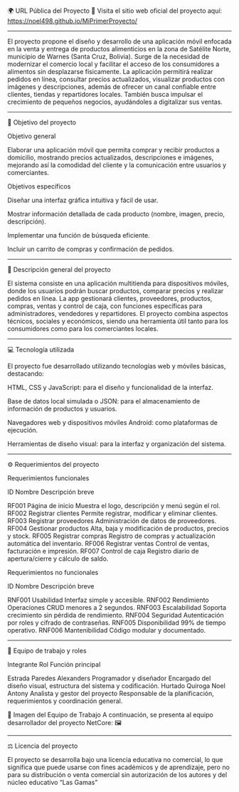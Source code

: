 🌍 URL Pública del Proyecto
📢 Visita el sitio web oficial del proyecto aquí:
https://noel498.github.io/MiPrimerProyecto/

---

El proyecto propone el diseño y desarrollo de una aplicación móvil enfocada en la venta y entrega de productos alimenticios en la zona de Satélite Norte, municipio de Warnes (Santa Cruz, Bolivia). Surge de la necesidad de modernizar el comercio local y facilitar el acceso de los consumidores a alimentos sin desplazarse físicamente.
La aplicación permitirá realizar pedidos en línea, consultar precios actualizados, visualizar productos con imágenes y descripciones, además de ofrecer un canal confiable entre clientes, tiendas y repartidores locales. También busca impulsar el crecimiento de pequeños negocios, ayudándoles a digitalizar sus ventas.

---

🎯 Objetivo del proyecto

Objetivo general

Elaborar una aplicación móvil que permita comprar y recibir productos a domicilio, mostrando precios actualizados, descripciones e imágenes, mejorando así la comodidad del cliente y la comunicación entre usuarios y comerciantes.

Objetivos específicos

Diseñar una interfaz gráfica intuitiva y fácil de usar.

Mostrar información detallada de cada producto (nombre, imagen, precio, descripción).

Implementar una función de búsqueda eficiente.

Incluir un carrito de compras y confirmación de pedidos.



---

📖 Descripción general del proyecto

El sistema consiste en una aplicación multitienda para dispositivos móviles, donde los usuarios podrán buscar productos, comparar precios y realizar pedidos en línea. La app gestionará clientes, proveedores, productos, compras, ventas y control de caja, con funciones específicas para administradores, vendedores y repartidores.
El proyecto combina aspectos técnicos, sociales y económicos, siendo una herramienta útil tanto para los consumidores como para los comerciantes locales.


---

💻 Tecnología utilizada

El proyecto fue desarrollado utilizando tecnologías web y móviles básicas, destacando:

HTML, CSS y JavaScript: para el diseño y funcionalidad de la interfaz.

Base de datos local simulada o JSON: para el almacenamiento de información de productos y usuarios.

Navegadores web y dispositivos móviles Android: como plataformas de ejecución.

Herramientas de diseño visual: para la interfaz y organización del sistema.



---

⚙️ Requerimientos del proyecto

Requerimientos funcionales

ID	Nombre	Descripción breve

RF001	Página de inicio	Muestra el logo, descripción y menú según el rol.
RF002	Registrar clientes	Permite registrar, modificar y eliminar clientes.
RF003	Registrar proveedores	Administración de datos de proveedores.
RF004	Gestionar productos	Alta, baja y modificación de productos, precios y stock.
RF005	Registrar compras	Registro de compras y actualización automática del inventario.
RF006	Registrar ventas	Control de ventas, facturación e impresión.
RF007	Control de caja	Registro diario de apertura/cierre y cálculo de saldo.


Requerimientos no funcionales

ID	Nombre	Descripción breve

RNF001	Usabilidad	Interfaz simple y accesible.
RNF002	Rendimiento	Operaciones CRUD menores a 2 segundos.
RNF003	Escalabilidad	Soporta crecimiento sin pérdida de rendimiento.
RNF004	Seguridad	Autenticación por roles y cifrado de contraseñas.
RNF005	Disponibilidad	99% de tiempo operativo.
RNF006	Mantenibilidad	Código modular y documentado.



---

👥 Equipo de trabajo y roles

Integrante	Rol	Función principal

Estrada Paredes Alexanders	Programador y diseñador	Encargado del diseño visual, estructura del sistema y codificación.
Hurtado Quiroga Noel Antony	Analista y gestor del proyecto	Responsable de la planificación, requerimientos y coordinación general.

📸 Imagen del Equipo de Trabajo
A continuación, se presenta al equipo desarrollador del proyecto NetCore: 🖼







---

⚖️ Licencia del proyecto

El proyecto se desarrolla bajo una licencia educativa no comercial, lo que significa que puede usarse con fines académicos y de aprendizaje, pero no para su distribución o venta comercial sin autorización de los autores y del núcleo educativo “Las Gamas”
